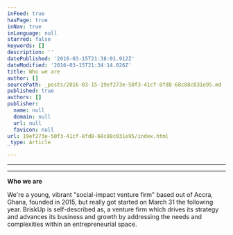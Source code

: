 ```yaml
---
inFeed: true
hasPage: true
inNav: true
inLanguage: null
starred: false
keywords: []
description: ''
datePublished: '2016-03-15T21:38:01.912Z'
dateModified: '2016-03-15T21:34:14.026Z'
title: Who we are
author: []
sourcePath: _posts/2016-03-15-19ef273e-50f3-41cf-8fd8-68c88c031e95.md
published: true
authors: []
publisher:
  name: null
  domain: null
  url: null
  favicon: null
url: 19ef273e-50f3-41cf-8fd8-68c88c031e95/index.html
_type: Article

---
```

****

****

**Who we are**

We're a young, vibrant "social-impact venture firm" based out of Accra, Ghana, founded in 2015, but really got
started on March 31 the following year. BriskUp is self-described as, a venture
firm which drives its strategy and advances its business and growth by
addressing the needs and complexities within an entrepreneurial space.